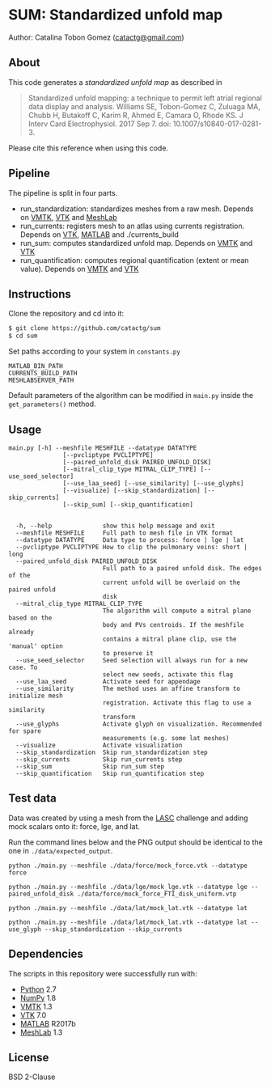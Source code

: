 # SUM: Standardized unfold map


Author: Catalina Tobon Gomez (catactg@gmail.com)

## About


This code generates a *standardized unfold map* as described in

> Standardized unfold mapping: a technique to permit left atrial regional data display and analysis.
> Williams SE, Tobon-Gomez C, Zuluaga MA, Chubb H, Butakoff C, Karim R, Ahmed E, Camara O, Rhode KS.
> J Interv Card Electrophysiol. 2017 Sep 7. doi: 10.1007/s10840-017-0281-3.

Please cite this reference when using this code.

## Pipeline

The pipeline is split in four parts.

* run_standardization: standardizes meshes from a raw mesh. Depends on [VMTK], [VTK] and [MeshLab]
* run_currents: registers mesh to an atlas using currents registration. Depends on [VTK], [MATLAB] and ./currents_build
* run_sum: computes standardized unfold map. Depends on [VMTK] and [VTK]
* run_quantification: computes regional quantification (extent or mean value). Depends on [VMTK] and [VTK]


## Instructions

Clone the repository and cd into it:
```sh
$ git clone https://github.com/catactg/sum
$ cd sum
```

Set paths according to your system in `constants.py`
```
MATLAB_BIN_PATH
CURRENTS_BUILD_PATH
MESHLABSERVER_PATH
```
Default parameters of the algorithm can be modified in `main.py` inside the `get_parameters()` method.

## Usage

```
main.py [-h] --meshfile MESHFILE --datatype DATATYPE
               [--pvcliptype PVCLIPTYPE]
               [--paired_unfold_disk PAIRED_UNFOLD_DISK]
               [--mitral_clip_type MITRAL_CLIP_TYPE] [--use_seed_selector]
               [--use_laa_seed] [--use_similarity] [--use_glyphs]
               [--visualize] [--skip_standardization] [--skip_currents]
               [--skip_sum] [--skip_quantification]


  -h, --help              show this help message and exit
  --meshfile MESHFILE     Full path to mesh file in VTK format
  --datatype DATATYPE     Data type to process: force | lge | lat
  --pvcliptype PVCLIPTYPE How to clip the pulmonary veins: short | long
  --paired_unfold_disk PAIRED_UNFOLD_DISK
                          Full path to a paired unfold disk. The edges of the
                          current unfold will be overlaid on the paired unfold
                          disk
  --mitral_clip_type MITRAL_CLIP_TYPE
                          The algorithm will compute a mitral plane based on the
                          body and PVs centroids. If the meshfile already
                          contains a mitral plane clip, use the 'manual' option
                          to preserve it
  --use_seed_selector     Seed selection will always run for a new case. To
                          select new seeds, activate this flag
  --use_laa_seed          Activate seed for appendage
  --use_similarity        The method uses an affine transform to initialize mesh
                          registration. Activate this flag to use a similarity
                          transform
  --use_glyphs            Activate glyph on visualization. Recommended for spare
                          measurements (e.g. some lat meshes)
  --visualize             Activate visualization
  --skip_standardization  Skip run_standardization step
  --skip_currents         Skip run_currents step
  --skip_sum              Skip run_sum step
  --skip_quantification   Skip run_quantification step
```

## Test data
Data was created by using a mesh from the [LASC] challenge and adding mock scalars onto it: force, lge, and lat.

Run the command lines below and the PNG output should be identical to the one in `./data/expected_output`.

```
python ./main.py --meshfile ./data/force/mock_force.vtk --datatype force

python ./main.py --meshfile ./data/lge/mock_lge.vtk --datatype lge --paired_unfold_disk ./data/force/mock_force_FTI_disk_uniform.vtp

python ./main.py --meshfile ./data/lat/mock_lat.vtk --datatype lat

python ./main.py --meshfile ./data/lat/mock_lat.vtk --datatype lat --use_glyph --skip_standardization --skip_currents
```

## Dependencies

The scripts in this repository were successfully run with:
- [Python] 2.7
- [NumPy] 1.8
- [VMTK] 1.3
- [VTK] 7.0
- [MATLAB] R2017b
- [MeshLab] 1.3

[LASC]:http://github.com/catactg/lasc
[Python]:http://www.python.org
[NumPy]:http://www.numpy.org
[VMTK]:http://www.vmtk.org
[VTK]:http://www.vtk.org
[MATLAB]:http://www.mathworks.com
[MeshLab]:http://www.meshlab.net


## License

BSD 2-Clause